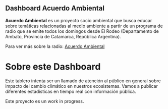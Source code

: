 ## Dashboard Acuerdo Ambiental

**Acuerdo Ambiental** es un proyecto socio ambiental que busca educar sobre temáticas relacionadas al medio ambiente a partir de un programa de radio que se emite todos los domingos desde El Rodeo (Departamento de Ambato, Provincia de Catamarca, República Argentina).

Para ver más sobre la radio: [Acuerdo Ambiental](https://www.acuerdoambiental.com.ar)

# Sobre este Dashboard

Este tablero intenta ser un llamado de atención al público en general sobre impacto del cambio climático en nuestros ecosistemas. Vamos a publicar diferentes estadísticas en tiempo real con información pública.

Este proyecto es un work in progress.